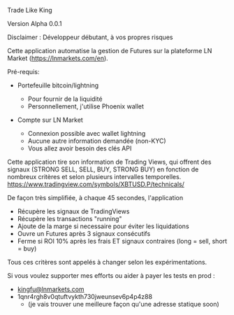 Trade Like King

Version Alpha 0.0.1

Disclaimer : Développeur débutant, à vos propres risques

Cette application automatise la gestion de Futures sur la plateforme LN Market (https://lnmarkets.com/en).

Pré-requis:

- Portefeuille bitcoin/lightning
    - Pour fournir de la liquidité
    - Personnellement, j'utilise Phoenix wallet

- Compte sur LN Market
    - Connexion possible avec wallet lightning
    - Aucune autre information demandée (non-KYC)
    - Vous allez avoir besoin des clés API

Cette application tire son information de Trading Views,
qui offrent des signaux (STRONG SELL, SELL, BUY, STRONG BUY) en fonction de nombreux critères et selon plusieurs intervalles temporelles.
https://www.tradingview.com/symbols/XBTUSD.P/technicals/

De façon très simplifiée, à chaque 45 secondes, l'application

- Récupère les signaux de TradingViews
- Récupère les transactions "running"
- Ajoute de la marge si necessaire pour éviter les liquidations
- Ouvre un Futures après 3 signaux consécutifs
- Ferme si ROI 10% après les frais ET signaux contraires (long = sell, short = buy)

Tous ces critères sont appelés à changer selon les expérimentations.

Si vous voulez supporter mes efforts ou aider à payer les tests en prod :

- kingfu@lnmarkets.com
- 1qnr4rgh8v0qtuftvykth730jweunsev6p4p4z88
    - (je vais trouver une meilleure façon qu'une adresse statique soon)
